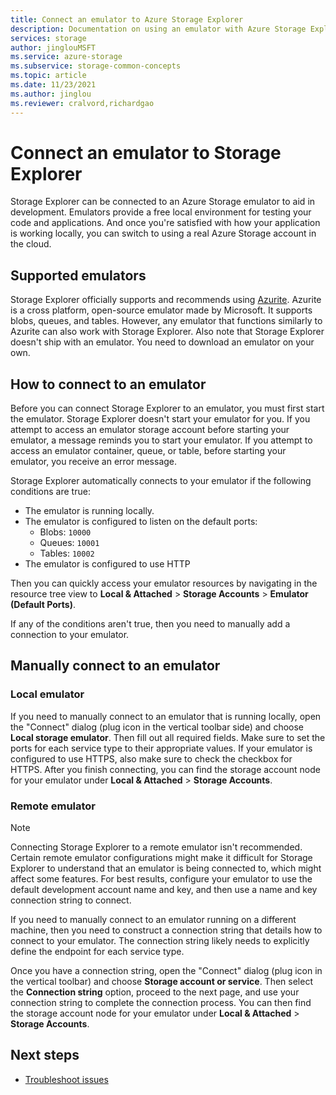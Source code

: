 ```yaml
---
title: Connect an emulator to Azure Storage Explorer
description: Documentation on using an emulator with Azure Storage Explorer
services: storage
author: jinglouMSFT
ms.service: azure-storage
ms.subservice: storage-common-concepts
ms.topic: article
ms.date: 11/23/2021
ms.author: jinglou
ms.reviewer: cralvord,richardgao
---
```


# Connect an emulator to Storage Explorer

Storage Explorer can be connected to an Azure Storage emulator to aid in development. Emulators provide a free local environment for testing your code and applications. And once you're satisfied with how your application is working locally, you can switch to using a real Azure Storage account in the cloud.

## Supported emulators

Storage Explorer officially supports and recommends using [Azurite](./storage-use-azurite.md). Azurite is a cross platform, open-source emulator made by Microsoft. It supports blobs, queues, and tables. However, any emulator that functions similarly to Azurite can also work with Storage Explorer. Also note that Storage Explorer doesn't ship with an emulator. You need to download an emulator on your own.

## How to connect to an emulator

Before you can connect Storage Explorer to an emulator, you must first start the emulator. Storage Explorer doesn't start your emulator for you. If you attempt to access an emulator storage account before starting your emulator, a message reminds you to start your emulator. If you attempt to access an emulator container, queue, or table, before starting your emulator, you receive an error message.

Storage Explorer automatically connects to your emulator if the following conditions are true:
- The emulator is running locally.
- The emulator is configured to listen on the default ports:
    - Blobs: `10000`
    - Queues: `10001`
    - Tables: `10002`
- The emulator is configured to use HTTP

Then you can quickly access your emulator resources by navigating in the resource tree view to **Local & Attached** > **Storage Accounts** > **Emulator (Default Ports)**.

If any of the conditions aren't true, then you need to manually add a connection to your emulator.

## Manually connect to an emulator

### Local emulator

If you need to manually connect to an emulator that is running locally, open the "Connect" dialog (plug icon in the vertical toolbar side) and choose **Local storage emulator**. Then fill out all required fields. Make sure to set the ports for each service type to their appropriate values. If your emulator is configured to use HTTPS, also make sure to check the checkbox for HTTPS. After you finish connecting, you can find the storage account node for your emulator under  **Local & Attached** > **Storage Accounts**.

### Remote emulator

> [!NOTE]
> Connecting Storage Explorer to a remote emulator isn't recommended. Certain remote emulator configurations might make it difficult for Storage Explorer to understand that an emulator is being connected to, which might affect some features. For best results, configure your emulator to use the default development account name and key, and then use a name and key connection string to connect.

If you need to manually connect to an emulator running on a different machine, then you need to construct a connection string that details how to connect to your emulator. The connection string likely needs to explicitly define the endpoint for each service type.

Once you have a connection string, open the "Connect" dialog (plug icon in the vertical toolbar) and choose **Storage account or service**. Then select the **Connection string** option, proceed to the next page, and use your connection string to complete the connection process. You can then find the storage account node for your emulator under **Local & Attached** > **Storage Accounts**.

## Next steps

- [Troubleshoot issues](./storage-explorer-troubleshooting.md#sign-in-issues)

